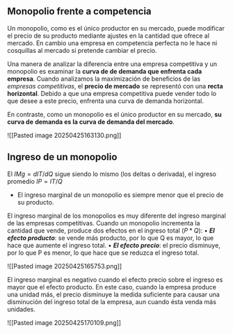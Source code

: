 

## Monopolio frente a competencia 

Un monopolio, como es el único productor en su mercado, puede modificar el precio de su producto mediante ajustes en la cantidad que ofrece al mercado. En cambio una empresa en competencia perfecta no le hace ni cosquillas al mercado si pretende cambiar el precio. 

Una manera de analizar la diferencia entre una empresa competitiva y un monopolio es examinar la **curva de de demanda que enfrenta cada empresa**. Cuando analizamos la maximización de beneficios de las *empresas competitivas*, el **precio de mercado** se representó con una **recta horizontal**. Debido a que una empresa competitiva puede vender todo lo que desee a este precio, enfrenta una curva de demanda horizontal.

En contraste, como un monopolio es el único productor en su mercado, **su curva de** **demanda es la curva de demanda del mercado**. 

![[Pasted image 20250425163130.png]]



## Ingreso de un monopolio 

El $IMg = dIT / dQ$ sigue siendo lo mismo (los deltas o derivada), el ingreso promedio $IP = IT/ Q$

* El ingreso marginal de un monopolio es siempre menor que el precio de su producto.

El ingreso marginal de los monopolios es muy diferente del ingreso marginal de las empresas competitivas. Cuando un monopolio incrementa la cantidad que vende, produce dos efectos en el ingreso total ($P * Q$):
	• ***El efecto producto***: se vende más producto, por lo que Q es mayor, lo que hace que aumente el ingreso total.
	• ***El efecto precio***: el precio disminuye, por lo que P es menor, lo que hace que se reduzca el ingreso total.


![[Pasted image 20250425165753.png]]

El ingreso marginal es negativo cuando el efecto precio sobre el ingreso es mayor que el efecto producto. En este caso, cuando la empresa produce una unidad más, el precio disminuye la medida suficiente para causar una disminución del ingreso total de la empresa, aun cuando ésta venda más unidades.

![[Pasted image 20250425170109.png]]

